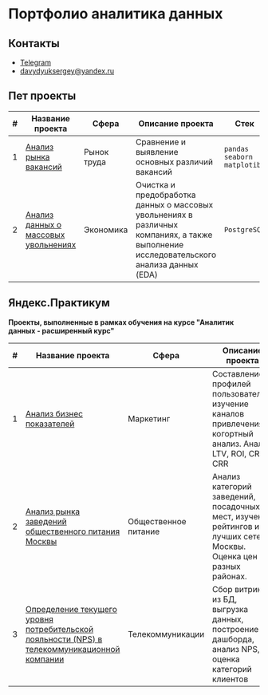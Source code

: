 # Портфолио аналитика данных
## Контакты
- [Telegram](https://t.me/sergeidavuduik)
- davydyuksergey@yandex.ru

## Пет проекты
|#|Название проекта|Сфера|Описание проекта|Стек|
|-----|-----|-----|-----|-----|
|1|[Анализ рынка вакансий](https://github.com/SiriusSergio/portfolio/tree/main/pet_projects/hh.ru%20analysis)| Рынок труда | Сравнение и выявление основных различий вакансий| `pandas` `seaborn` `matplotib`|
|2|[Анализ данных о массовых увольнениях](https://github.com/SiriusSergio/portfolio/tree/main/pet_projects/World%20layoffs%20analysis)| Экономика |Очистка и предобработка данных о массовых увольнениях в различных компаниях, а также выполнение исследовательского анализа данных (EDA) |`PostgreSQL`|


<!---
|1|[Название]()| сфера | Описание | `стек` |

-->

## Яндекс.Практикум
**Проекты, выполненные в рамках обучения на курсе "Аналитик данных - расширенный курс"**
<!---

|1|[Название]()| Сфера | Описание| `стек`|

-->


|#|Название проекта|Сфера|Описание проекта|Стек|
|-----|-----|-----|-----|-----|
|1| [Анализ бизнес показателей](https://github.com/SiriusSergio/portfolio/tree/main/study_projects/Marketing%20Analysis) | Маркетинг | Составление профилей пользователей, изучение каналов привлечения, когортный анализ. Анализ LTV, ROI, CR и CRR |`pandas`  `numpy` `seaborn` `matplotlib` `datetime`|
|2|[Анализ рынка заведений общественного питания Москвы](https://github.com/SiriusSergio/portfolio/tree/main/study_projects/Catering%20Moscow)| Общественное питание | Анализ категорий заведений, посадочных мест, изучение рейтингов и лучших сетей Москвы. Оценка цен в разных районах. |`pandas` `numpy` `seaborn` `matplotib` `folium`|
|3|[Определение текущего уровня потребительской лояльности (NPS) в телекоммуникационной компании](https://github.com/SiriusSergio/portfolio/tree/main/study_projects/Telecommunications)| Телекоммуникации | Сбор витрины из БД, выгрузка данных, построение дашборда, анализ NPS, оценка категорий клиентов | `sqlalchemy` `os` `pandas` `numpy`|

